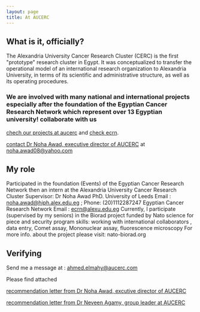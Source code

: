 ```yaml
---
layout: page
title: At AUCERC
---
```

## What is it, officially? 
The Alexandria University Cancer Research Cluster (CERC) is the first "prototype" research cluster in Egypt. It was conceptualized to transfer the operational model of an international research organization to Alexandria University, in terms of its scientific and administrative structure, as well as its operating procedures. 

### We are involved with many national and international projects especially after the foundation of the Egyptian Cancer Research Network which represent over 13 Egyptian university! collaborate with us 
[chech our projects at aucerc](http://www.aucerc.com/) and
[check ecrn](http://www.egycrn.net/).

[contact Dr Noha Awad, executive director of AUCERC](http://aucerc.com/index.php/our-team) at [noha.awad08@yahoo.com](mailto:noha.awad08@yahoo.com)


## My role
Participated in the foundation (Events) of the Egyptian Cancer Research Network
then an intern at the Alexandria University Cancer Research Cluster Supervisor: Dr
Noha Awad PhD. University of Leeds Email : noha.awad@hiph.alex.edu.eg ;
Phone: (20)1112287247 Egyptian Cancer Research Network Email :
ecrn@alexu.edu.eg Currently, I participate (supervised by my seniors) in the Biorad
project funded by Nato science for piece and security program skills: working with
international collaborators , data entry, Comet assay, Mononuclear assay,
fluorescence microscopy
For more info. about the project please visit: nato-biorad.org

## Verifying
Send me a message at : [ahmed.elmahy@aucerc.com](mailto:ahmed.elmahy@aucerc.com)

Please find attached 

[recommendation letter from Dr Noha Awad, excutive director of AUCERC]({{site.url}}/assets/RecommendationNoha.pdf)

[recommendation letter from Dr Neveen Agamy, group leader at AUCERC]({{site.url}}/assets/DrNeveenRecommendation.pdf)


